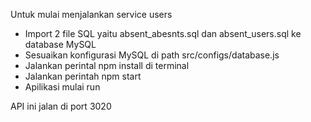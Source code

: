 Untuk mulai menjalankan service users

- Import 2 file SQL yaitu absent_abesnts.sql dan absent_users.sql ke database MySQL
- Sesuaikan konfigurasi MySQL di path src/configs/database.js
- Jalankan perintal npm install di terminal
- Jalankan perintah npm start
- Apilikasi mulai run

API ini jalan di port 3020
